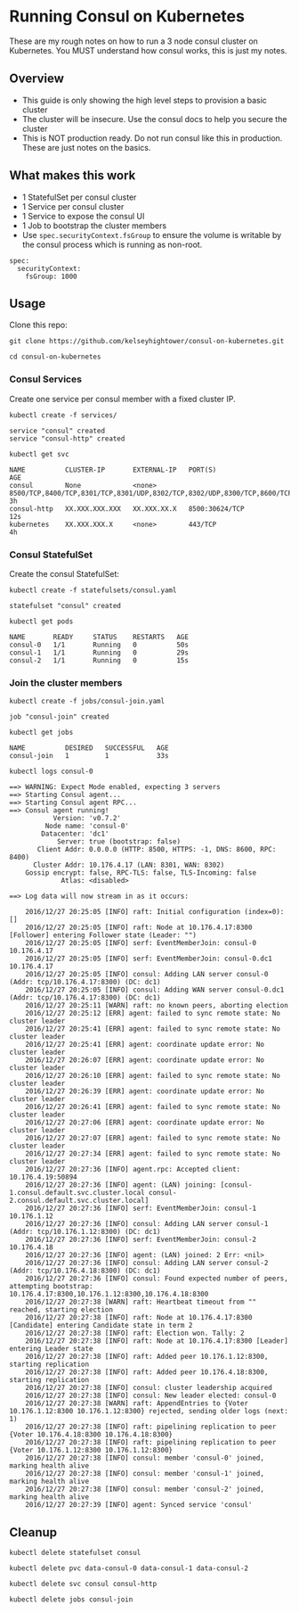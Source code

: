 # Running Consul on Kubernetes

These are my rough notes on how to run a 3 node consul cluster on Kubernetes. You MUST understand how consul works, this is just my notes.

## Overview

- This guide is only showing the high level steps to provision a basic cluster
- The cluster will be insecure. Use the consul docs to help you secure the cluster
- This is NOT production ready. Do not run consul like this in production. These are just notes on the basics.

## What makes this work

- 1 StatefulSet per consul cluster
- 1 Service per consul cluster
- 1 Service to expose the consul UI
- 1 Job to bootstrap the cluster members
- Use `spec.securityContext.fsGroup` to ensure the volume is writable by the consul process which is running as non-root.

```
spec:
  securityContext:
    fsGroup: 1000
```

## Usage

Clone this repo:

```
git clone https://github.com/kelseyhightower/consul-on-kubernetes.git
```

```
cd consul-on-kubernetes
```

### Consul Services

Create one service per consul member with a fixed cluster IP. 

```
kubectl create -f services/
```

```
service "consul" created
service "consul-http" created
```

```
kubectl get svc
```
```
NAME          CLUSTER-IP       EXTERNAL-IP   PORT(S)                                                                   AGE
consul        None             <none>        8500/TCP,8400/TCP,8301/TCP,8301/UDP,8302/TCP,8302/UDP,8300/TCP,8600/TCP   3h
consul-http   XX.XXX.XXX.XXX   XX.XXX.XX.X   8500:30624/TCP                                                            12s
kubernetes    XX.XXX.XXX.X     <none>        443/TCP                                                                   4h
```

### Consul StatefulSet

Create the consul StatefulSet:

```
kubectl create -f statefulsets/consul.yaml
```
```
statefulset "consul" created
```

```
kubectl get pods
```
```
NAME       READY     STATUS    RESTARTS   AGE
consul-0   1/1       Running   0          50s
consul-1   1/1       Running   0          29s
consul-2   1/1       Running   0          15s
```

### Join the cluster members

```
kubectl create -f jobs/consul-join.yaml
```
```
job "consul-join" created
```

```
kubectl get jobs
```
```
NAME          DESIRED   SUCCESSFUL   AGE
consul-join   1         1            33s
```

```
kubectl logs consul-0
```
```
==> WARNING: Expect Mode enabled, expecting 3 servers
==> Starting Consul agent...
==> Starting Consul agent RPC...
==> Consul agent running!
           Version: 'v0.7.2'
         Node name: 'consul-0'
        Datacenter: 'dc1'
            Server: true (bootstrap: false)
       Client Addr: 0.0.0.0 (HTTP: 8500, HTTPS: -1, DNS: 8600, RPC: 8400)
      Cluster Addr: 10.176.4.17 (LAN: 8301, WAN: 8302)
    Gossip encrypt: false, RPC-TLS: false, TLS-Incoming: false
             Atlas: <disabled>

==> Log data will now stream in as it occurs:

    2016/12/27 20:25:05 [INFO] raft: Initial configuration (index=0): []
    2016/12/27 20:25:05 [INFO] raft: Node at 10.176.4.17:8300 [Follower] entering Follower state (Leader: "")
    2016/12/27 20:25:05 [INFO] serf: EventMemberJoin: consul-0 10.176.4.17
    2016/12/27 20:25:05 [INFO] serf: EventMemberJoin: consul-0.dc1 10.176.4.17
    2016/12/27 20:25:05 [INFO] consul: Adding LAN server consul-0 (Addr: tcp/10.176.4.17:8300) (DC: dc1)
    2016/12/27 20:25:05 [INFO] consul: Adding WAN server consul-0.dc1 (Addr: tcp/10.176.4.17:8300) (DC: dc1)
    2016/12/27 20:25:11 [WARN] raft: no known peers, aborting election
    2016/12/27 20:25:12 [ERR] agent: failed to sync remote state: No cluster leader
    2016/12/27 20:25:41 [ERR] agent: failed to sync remote state: No cluster leader
    2016/12/27 20:25:41 [ERR] agent: coordinate update error: No cluster leader
    2016/12/27 20:26:07 [ERR] agent: coordinate update error: No cluster leader
    2016/12/27 20:26:10 [ERR] agent: failed to sync remote state: No cluster leader
    2016/12/27 20:26:39 [ERR] agent: coordinate update error: No cluster leader
    2016/12/27 20:26:41 [ERR] agent: failed to sync remote state: No cluster leader
    2016/12/27 20:27:06 [ERR] agent: coordinate update error: No cluster leader
    2016/12/27 20:27:07 [ERR] agent: failed to sync remote state: No cluster leader
    2016/12/27 20:27:34 [ERR] agent: failed to sync remote state: No cluster leader
    2016/12/27 20:27:36 [INFO] agent.rpc: Accepted client: 10.176.4.19:50894
    2016/12/27 20:27:36 [INFO] agent: (LAN) joining: [consul-1.consul.default.svc.cluster.local consul-2.consul.default.svc.cluster.local]
    2016/12/27 20:27:36 [INFO] serf: EventMemberJoin: consul-1 10.176.1.12
    2016/12/27 20:27:36 [INFO] consul: Adding LAN server consul-1 (Addr: tcp/10.176.1.12:8300) (DC: dc1)
    2016/12/27 20:27:36 [INFO] serf: EventMemberJoin: consul-2 10.176.4.18
    2016/12/27 20:27:36 [INFO] agent: (LAN) joined: 2 Err: <nil>
    2016/12/27 20:27:36 [INFO] consul: Adding LAN server consul-2 (Addr: tcp/10.176.4.18:8300) (DC: dc1)
    2016/12/27 20:27:36 [INFO] consul: Found expected number of peers, attempting bootstrap: 10.176.4.17:8300,10.176.1.12:8300,10.176.4.18:8300
    2016/12/27 20:27:38 [WARN] raft: Heartbeat timeout from "" reached, starting election
    2016/12/27 20:27:38 [INFO] raft: Node at 10.176.4.17:8300 [Candidate] entering Candidate state in term 2
    2016/12/27 20:27:38 [INFO] raft: Election won. Tally: 2
    2016/12/27 20:27:38 [INFO] raft: Node at 10.176.4.17:8300 [Leader] entering Leader state
    2016/12/27 20:27:38 [INFO] raft: Added peer 10.176.1.12:8300, starting replication
    2016/12/27 20:27:38 [INFO] raft: Added peer 10.176.4.18:8300, starting replication
    2016/12/27 20:27:38 [INFO] consul: cluster leadership acquired
    2016/12/27 20:27:38 [INFO] consul: New leader elected: consul-0
    2016/12/27 20:27:38 [WARN] raft: AppendEntries to {Voter 10.176.1.12:8300 10.176.1.12:8300} rejected, sending older logs (next: 1)
    2016/12/27 20:27:38 [INFO] raft: pipelining replication to peer {Voter 10.176.4.18:8300 10.176.4.18:8300}
    2016/12/27 20:27:38 [INFO] raft: pipelining replication to peer {Voter 10.176.1.12:8300 10.176.1.12:8300}
    2016/12/27 20:27:38 [INFO] consul: member 'consul-0' joined, marking health alive
    2016/12/27 20:27:38 [INFO] consul: member 'consul-1' joined, marking health alive
    2016/12/27 20:27:38 [INFO] consul: member 'consul-2' joined, marking health alive
    2016/12/27 20:27:39 [INFO] agent: Synced service 'consul'
```


## Cleanup

```
kubectl delete statefulset consul
```

```
kubectl delete pvc data-consul-0 data-consul-1 data-consul-2
```

```
kubectl delete svc consul consul-http
```

```
kubectl delete jobs consul-join
```
